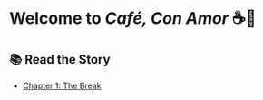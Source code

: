 # Welcome to *Café, Con Amor* ☕💖

## 📚 Read the Story
- [Chapter 1: The Break](./2025-06-10-chapter1.md)
